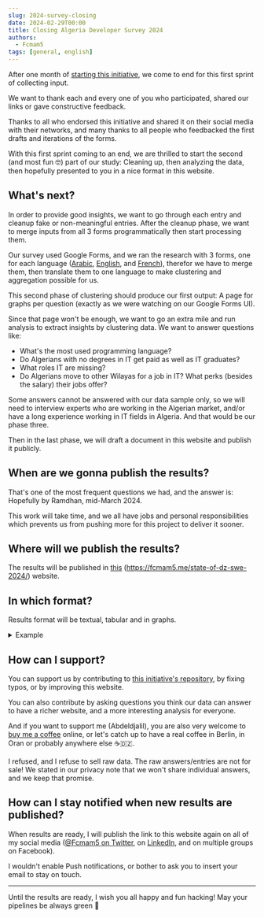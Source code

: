 ```yaml
---
slug: 2024-survey-closing
date: 2024-02-29T00:00
title: Closing Algeria Developer Survey 2024
authors: 
  - Fcmam5
tags: [general, english]
---
```


After one month of [starting this initiative](/blog/kickstart-survey-2024), we come to end for this first sprint of collecting input.

We want to thank each and every one of you who participated, shared our links or gave constructive feedback.

Thanks to all who endorsed this initiative and shared it on their social media with their networks, and many thanks to all people who feedbacked the first drafts and iterations of the forms.

With this first sprint coming to an end, we are thrilled to start the second (and most fun 🤓) part of our study: Cleaning up, then analyzing the data, then hopefully presented to you in a nice format in this website.

<!-- truncate -->

## What's next?

In order to provide good insights, we want to go through each entry and cleanup fake or non-meaningful entries. After the cleanup phase, we want to merge inputs from all 3 forms programmatically then start processing them.

Our survey used Google Forms, and we ran the research with 3 forms, one for each language ([Arabic](https://forms.gle/gZWWXLC9Gh1d1BJFA), [English](https://forms.gle/CCks5wiEXB7MgBqV7), and [French](https://forms.gle/D9GLGqS7bR3qQr43A)), therefor we have to merge them, then translate them to one language to make clustering and aggregation possible for us.

This second phase of clustering should produce our first output: A page for graphs per question (exactly as we were watching on our Google Forms UI).

Since that page won't be enough, we want to go an extra mile and run analysis to extract insights by clustering data. We want to answer questions like: 

- What's the most used programming language? 
- Do Algerians with no degrees in IT get paid as well as IT graduates?
- What roles IT are missing?
- Do Algerians move to other Wilayas for a job in IT? What perks (besides the salary) their jobs offer?

Some answers cannot be answered with our data sample only, so we will need to interview experts who are working in the Algerian market, and/or have a long experience working in IT fields in Algeria. And that would be our phase three.

Then in the last phase, we will draft a document in this website and publish it publicly.

## When are we gonna publish the results?

That's one of the most frequent questions we had, and the answer is: Hopefully by Ramdhan, mid-March 2024.

This work will take time, and we all have jobs and personal responsibilities which prevents us from pushing more for this project to deliver it sooner.

## Where will we publish the results? 

The results will be published in [this](https://fcmam5.me/state-of-dz-swe-2024/) (https://fcmam5.me/state-of-dz-swe-2024/) website.

## In which format?

Results format will be textual, tabular and in graphs.

<details>
<summary>Example</summary>

**Do you live in Algeria?**

```mermaid
pie
    "Yes": 1
    "No": 1
    "Preferred not to say": 1
   
```

|        Label         | Count |
| :------------------: | :---: |
|         Yes          |   1   |
|          No          |   1   |
| Preferred not to say |   1   |
</details>

## How can I support?

You can support us by contributing to [this initiative's repository](https://github.com/Fcmam5/state-of-dz-swe-2024), by fixing typos, or by improving this website.

You can also contribute by asking questions you think our data can answer to have a richer website, and a more interesting analysis for everyone.

And if you want to support me (Abdeldjalil), you are also very welcome to [buy me a coffee](https://ko-fi.com/fcmam5) online, or let's catch up to have a real coffee in Berlin, in Oran or probably anywhere else ☕️🇩🇿.

I refused, and I refuse to sell raw data. The raw answers/entries are not for sale! We stated in our privacy note that we won't share individual answers, and we keep that promise.

## How can I stay notified when new results are published?

When results are ready, I will publish the link to this website again on all of my social media ([@Fcmam5 on Twitter](https://twitter.com/fcmam5), on [LinkedIn](https://www.linkedin.com/in/fcmam5/), and on multiple groups on Facebook).

I wouldn't enable Push notifications, or bother to ask you to insert your email to stay on touch.

----

Until the results are ready, I wish you all happy and fun hacking! May your pipelines be always green 🙏
